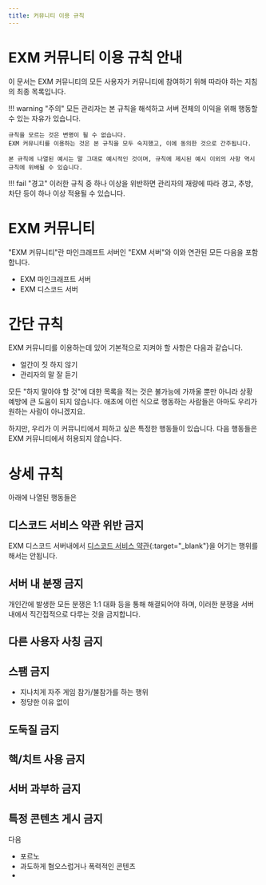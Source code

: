 ```yaml
---
title: 커뮤니티 이용 규칙
---
```

# EXM 커뮤니티 이용 규칙 안내
이 문서는 EXM 커뮤니티의 모든 사용자가 커뮤니티에 참여하기 위해 따라야 하는 지침의 최종 목록입니다.

!!! warning "주의"
    모든 관리자는 본 규칙을 해석하고 서버 전체의 이익을 위해 행동할 수 있는 자유가 있습니다.

    규칙을 모르는 것은 변명이 될 수 없습니다.
    EXM 커뮤니티를 이용하는 것은 본 규칙을 모두 숙지했고, 이에 동의한 것으로 간주됩니다.

    본 규칙에 나열된 예시는 말 그대로 예시적인 것이며, 규칙에 제시된 예시 이외의 사항 역시 규칙에 위배될 수 있습니다.

!!! fail "경고"
    이러한 규칙 중 하나 이상을 위반하면 관리자의 재량에 따라 경고, 추방, 차단 등이 하나 이상 적용될 수 있습니다.


# EXM 커뮤니티
"EXM 커뮤니티"란 마인크래프트 서버인 "EXM 서버"와 이와 연관된 모든 다음을 포함합니다.

  * EXM 마인크래프트 서버
  * EXM 디스코드 서버


# 간단 규칙
EXM 커뮤니티를 이용하는데 있어 기본적으로 지켜야 할 사항은 다음과 같습니다.

  * 얼간이 짓 하지 않기
  * 관리자의 말 잘 듣기

모든 "하지 말아야 할 것"에 대한 목록을 적는 것은 불가능에 가까울 뿐만 아니라 상황 예방에 큰 도움이 되지 않습니다.
애초에 이런 식으로 행동하는 사람들은 아마도 우리가 원하는 사람이 아니겠지요.

하지만, 우리가 이 커뮤니티에서 피하고 싶은 특정한 행동들이 있습니다. 다음 행동들은 EXM 커뮤니티에서 허용되지 않습니다.


# 상세 규칙
아래에 나열된 행동들은 

## 디스코드 서비스 약관 위반 금지
EXM 디스코드 서버내에서 [디스코드 서비스 약관](https://discord.com/terms){:target="_blank"}을 어기는 행위를 해서는 안됩니다.


## 서버 내 분쟁 금지
개인간에 발생한 모든 분쟁은 1:1 대화 등을 통해 해결되어야 하며, 이러한 분쟁을 서버 내에서 직간접적으로 다루는 것을 금지합니다.


## 다른 사용자 사칭 금지


## 스팸 금지

  * 지나치게 자주 게임 참가/불참가를 하는 행위
  * 정당한 이유 없이 


## 도둑질 금지



## 핵/치트 사용 금지



## 서버 과부하 금지



## 특정 콘텐츠 게시 금지
다음 

  * 포르노
  * 과도하게 혐오스럽거나 폭력적인 콘텐츠
  * 

